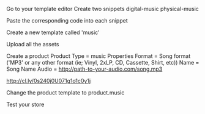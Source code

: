 Go to your template editor
Create two snippets
	digital-music
	physical-music
	
Paste the corresponding code into each snippet

Create a new template called 'music'

Upload all the assets

Create a product
	Product Type = music
	Properties
		Format	= Song format ('MP3' or any other format (ie; Vinyl, 2xLP, CD, Cassette, Shirt, etc))
		Name 	= Song Name
		Audio 	= http://path-to-your-audio.com/song.mp3
	
http://cl.ly/0s240j0U071g1o1c0y1j

Change the product template to product.music

Test your store
